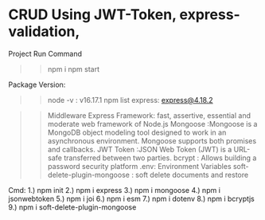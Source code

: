 # CRUD Using JWT-Token, express-validation, 

Project Run Command
>> npm i
>> npm start

Package Version:
>>node -v : v16.17.1
>>npm list express: express@4.18.2


>>Middleware
>> Express Framework: fast, assertive, essential and moderate web framework of Node.js
>> Mongoose :Mongoose is a MongoDB object modeling tool designed to work in an asynchronous environment. Mongoose supports both promises and callbacks.
>> JWT Token :JSON Web Token (JWT) is a URL-safe  transferred between two parties.
>> bcrypt : Allows building a password security platform
>>.env: Environment Variables
>> soft-delete-plugin-mongoose : soft delete documents and restore

















Cmd:
  1.) npm init
  2.) npm i express
  3.) npm i mongoose
  4.) npm i jsonwebtoken
  5.) npm i joi
  6.) npm i esm
  7.) npm i dotenv
  8.) npm i bcryptjs
  9.) npm i soft-delete-plugin-mongoose
  
